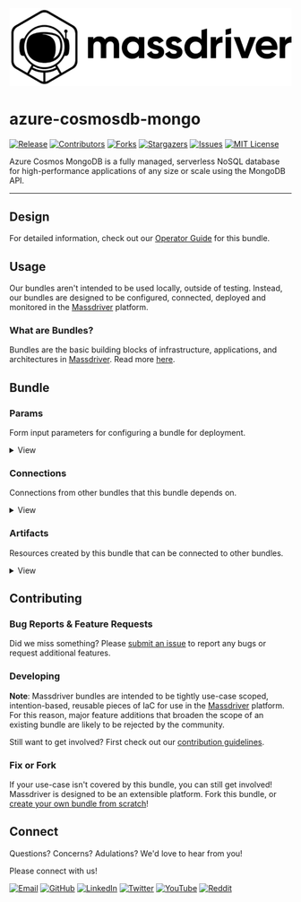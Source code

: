 [![Massdriver][logo]][website]

# azure-cosmosdb-mongo

[![Release][release_shield]][release_url]
[![Contributors][contributors_shield]][contributors_url]
[![Forks][forks_shield]][forks_url]
[![Stargazers][stars_shield]][stars_url]
[![Issues][issues_shield]][issues_url]
[![MIT License][license_shield]][license_url]


Azure Cosmos MongoDB is a fully managed, serverless NoSQL database for high-performance applications of any size or scale using the MongoDB API.


---

## Design

For detailed information, check out our [Operator Guide](operator.md) for this bundle.

## Usage

Our bundles aren't intended to be used locally, outside of testing. Instead, our bundles are designed to be configured, connected, deployed and monitored in the [Massdriver][website] platform.

### What are Bundles?

Bundles are the basic building blocks of infrastructure, applications, and architectures in [Massdriver][website]. Read more [here](https://docs.massdriver.cloud/concepts/bundles).

## Bundle

### Params

Form input parameters for configuring a bundle for deployment.

<details>
<summary>View</summary>

<!-- PARAMS:START -->
## Properties

- **`backups`** *(object)*: Enable and configure backups for your database. Backup type cannot be changed after provisioning.
  - **`backup_type`** *(string)*: The backup type to use for the Cosmos DB account. This cannot be changed after it is set. Must be one of: `['None', 'Continuous', 'Periodic']`. Default: `None`.
- **`database`** *(object)*
  - **`consistency_level`** *(string)*: The consistency level to use for this CosmosDB Account. [Learn more](https://learn.microsoft.com/en-us/azure/cosmos-db/consistency-levels).
    - **One of**
      - Strong (highest consistency, highest latency, lower throughput)
      - Bounded Staleness (consistency, latency, and throughput varies)
      - Eventual (lowest consistency, lowest latency, high throughput)
  - **`mongo_server_version`** *(string)*: The server version of the MongoDB account. Must be one of: `['4.2', '4.0', '3.6']`.
  - **`serverless`** *(boolean)*: Default: `False`.
  - **`total_throughput_limit`** *(integer)*: The total throughput limit imposed on this Cosmos DB account in RU/s (-1 means no limit). Minimum: `-1`. Maximum: `10000000000000000`.
- **`geo_redundancy`** *(object)*
  - **`additional_regions`** *(array)*: Default: `[]`.
    - **Items** *(object)*: Configuration of a failover region region.
      - **`failover_priority`** *(integer)*: The failover priority of the region. The lower the value, the higher the priority is. Minimum value is 2, maximum value is 100. Minimum: `2`. Maximum: `100`.
      - **`location`** *(string)*: The Azure region to host replicated data.
  - **`automatic_failover`** *(boolean)*: Default: `False`.
  - **`multi_region_writes`** *(boolean)*: Default: `False`.
- **`monitoring`** *(object)*
  - **`mode`** *(string)*: Enable and customize Function App metric alarms. Default: `AUTOMATED`.
    - **One of**
      - Automated
      - Custom
      - Disabled
- **`network`** *(object)*
  - **`auto`** *(boolean)*: Enabling this will automatically select an available CIDR range for your database. Unchecking will require you to specify the CIDR. Default: `True`.
## Examples

  ```json
  {
      "__name": "Development",
      "backups": {
          "backup_type": "None"
      },
      "database": {
          "mongo_server_version": "4.2",
          "serverless": true,
          "total_throughput_limit": 100000
      }
  }
  ```

  ```json
  {
      "__name": "Production",
      "backups": {
          "backup_type": "Continuous"
      },
      "database": {
          "mongo_server_version": "4.2",
          "serverless": false,
          "total_throughput_limit": -1
      },
      "geo_redundancy": {
          "automatic_failover": true
      }
  }
  ```

<!-- PARAMS:END -->

</details>

### Connections

Connections from other bundles that this bundle depends on.

<details>
<summary>View</summary>

<!-- CONNECTIONS:START -->
## Properties

- **`azure_service_principal`** *(object)*: . Cannot contain additional properties.
  - **`data`** *(object)*
    - **`client_id`** *(string)*: A valid UUID field.

      Examples:
      ```json
      "123xyz99-ab34-56cd-e7f8-456abc1q2w3e"
      ```

    - **`client_secret`** *(string)*
    - **`subscription_id`** *(string)*: A valid UUID field.

      Examples:
      ```json
      "123xyz99-ab34-56cd-e7f8-456abc1q2w3e"
      ```

    - **`tenant_id`** *(string)*: A valid UUID field.

      Examples:
      ```json
      "123xyz99-ab34-56cd-e7f8-456abc1q2w3e"
      ```

  - **`specs`** *(object)*
- **`azure_virtual_network`** *(object)*: . Cannot contain additional properties.
  - **`data`** *(object)*
    - **`infrastructure`** *(object)*
      - **`cidr`** *(string)*

        Examples:
        ```json
        "10.100.0.0/16"
        ```

        ```json
        "192.24.12.0/22"
        ```

      - **`default_subnet_id`** *(string)*: Azure Resource ID.

        Examples:
        ```json
        "/subscriptions/12345678-1234-1234-abcd-1234567890ab/resourceGroups/resource-group-name/providers/Microsoft.Network/virtualNetworks/network-name"
        ```

      - **`id`** *(string)*: Azure Resource ID.

        Examples:
        ```json
        "/subscriptions/12345678-1234-1234-abcd-1234567890ab/resourceGroups/resource-group-name/providers/Microsoft.Network/virtualNetworks/network-name"
        ```

  - **`specs`** *(object)*
    - **`azure`** *(object)*: .
      - **`region`** *(string)*: Select the Azure region you'd like to provision your resources in.
<!-- CONNECTIONS:END -->

</details>

### Artifacts

Resources created by this bundle that can be connected to other bundles.

<details>
<summary>View</summary>

<!-- ARTIFACTS:START -->
## Properties

- **`mongo_authentication`** *(object)*: mongo cluster authentication and cloud-specific configuration. Cannot contain additional properties.
  - **`data`** *(object)*
    - **`authentication`**: Mongo connection string. Cannot contain additional properties.
      - **`hostname`** *(string)*
      - **`password`** *(string)*
      - **`port`** *(integer)*: Port number. Minimum: `0`. Maximum: `65535`.
      - **`username`** *(string)*
    - **`infrastructure`** *(object)*: Mongo cluster infrastructure configuration.
      - **One of**
        - Kuberenetes infrastructure config*object*: . Cannot contain additional properties.
          - **`kubernetes_namespace`** *(string)*
          - **`kubernetes_service`** *(string)*
        - Azure Infrastructure Resource ID*object*: Minimal Azure Infrastructure Config. Cannot contain additional properties.
          - **`ari`** *(string)*: Azure Resource ID.

            Examples:
            ```json
            "/subscriptions/12345678-1234-1234-abcd-1234567890ab/resourceGroups/resource-group-name/providers/Microsoft.Network/virtualNetworks/network-name"
            ```

        - MongoDB Atlas Cluster Infrastructure*object*: Minimal MongoDB Atlas cluster infrastructure config. Cannot contain additional properties.
          - **`cluster_id`** *(string)*
          - **`project_id`** *(string)*
  - **`specs`** *(object)*
    - **`aws`** *(object)*: .
      - **`region`** *(string)*: AWS Region to provision in.

        Examples:
        ```json
        "us-west-2"
        ```

    - **`azure`** *(object)*: .
      - **`region`** *(string)*: Select the Azure region you'd like to provision your resources in.
    - **`gcp`** *(object)*: .
      - **`project`** *(string)*
      - **`region`** *(string)*: The GCP region to provision resources in.

        Examples:
        ```json
        "us-east1"
        ```

        ```json
        "us-east4"
        ```

        ```json
        "us-west1"
        ```

        ```json
        "us-west2"
        ```

        ```json
        "us-west3"
        ```

        ```json
        "us-west4"
        ```

        ```json
        "us-central1"
        ```

    - **`mongo`** *(object)*: Informs downstream bundles of Mongo specific data. Cannot contain additional properties.
      - **`version`** *(string)*: Currently deployed Mongo version.
<!-- ARTIFACTS:END -->

</details>

## Contributing

<!-- CONTRIBUTING:START -->

### Bug Reports & Feature Requests

Did we miss something? Please [submit an issue](https://github.com/massdriver-cloud/azure-cosmosdb-mongo/issues) to report any bugs or request additional features.

### Developing

**Note**: Massdriver bundles are intended to be tightly use-case scoped, intention-based, reusable pieces of IaC for use in the [Massdriver][website] platform. For this reason, major feature additions that broaden the scope of an existing bundle are likely to be rejected by the community.

Still want to get involved? First check out our [contribution guidelines](https://docs.massdriver.cloud/bundles/contributing).

### Fix or Fork

If your use-case isn't covered by this bundle, you can still get involved! Massdriver is designed to be an extensible platform. Fork this bundle, or [create your own bundle from scratch](https://docs.massdriver.cloud/bundles/development)!

<!-- CONTRIBUTING:END -->

## Connect

<!-- CONNECT:START -->

Questions? Concerns? Adulations? We'd love to hear from you!

Please connect with us!

[![Email][email_shield]][email_url]
[![GitHub][github_shield]][github_url]
[![LinkedIn][linkedin_shield]][linkedin_url]
[![Twitter][twitter_shield]][twitter_url]
[![YouTube][youtube_shield]][youtube_url]
[![Reddit][reddit_shield]][reddit_url]

<!-- markdownlint-disable -->

[logo]: https://raw.githubusercontent.com/massdriver-cloud/docs/main/static/img/logo-with-logotype-horizontal-400x110.svg
[docs]: https://docs.massdriver.cloud/?utm_source=github&utm_medium=readme&utm_campaign=azure-cosmosdb-mongo&utm_content=docs
[website]: https://www.massdriver.cloud/?utm_source=github&utm_medium=readme&utm_campaign=azure-cosmosdb-mongo&utm_content=website
[github]: https://github.com/massdriver-cloud?utm_source=github&utm_medium=readme&utm_campaign=azure-cosmosdb-mongo&utm_content=github
[slack]: https://massdriverworkspace.slack.com/?utm_source=github&utm_medium=readme&utm_campaign=azure-cosmosdb-mongo&utm_content=slack
[linkedin]: https://www.linkedin.com/company/massdriver/?utm_source=github&utm_medium=readme&utm_campaign=azure-cosmosdb-mongo&utm_content=linkedin



[contributors_shield]: https://img.shields.io/github/contributors/massdriver-cloud/azure-cosmosdb-mongo.svg?style=for-the-badge
[contributors_url]: https://github.com/massdriver-cloud/azure-cosmosdb-mongo/graphs/contributors
[forks_shield]: https://img.shields.io/github/forks/massdriver-cloud/azure-cosmosdb-mongo.svg?style=for-the-badge
[forks_url]: https://github.com/massdriver-cloud/azure-cosmosdb-mongo/network/members
[stars_shield]: https://img.shields.io/github/stars/massdriver-cloud/azure-cosmosdb-mongo.svg?style=for-the-badge
[stars_url]: https://github.com/massdriver-cloud/azure-cosmosdb-mongo/stargazers
[issues_shield]: https://img.shields.io/github/issues/massdriver-cloud/azure-cosmosdb-mongo.svg?style=for-the-badge
[issues_url]: https://github.com/massdriver-cloud/azure-cosmosdb-mongo/issues
[release_url]: https://github.com/massdriver-cloud/azure-cosmosdb-mongo/releases/latest
[release_shield]: https://img.shields.io/github/release/massdriver-cloud/azure-cosmosdb-mongo.svg?style=for-the-badge
[license_shield]: https://img.shields.io/github/license/massdriver-cloud/azure-cosmosdb-mongo.svg?style=for-the-badge
[license_url]: https://github.com/massdriver-cloud/azure-cosmosdb-mongo/blob/main/LICENSE


[email_url]: mailto:support@massdriver.cloud
[email_shield]: https://img.shields.io/badge/email-Massdriver-black.svg?style=for-the-badge&logo=mail.ru&color=000000
[github_url]: mailto:support@massdriver.cloud
[github_shield]: https://img.shields.io/badge/follow-Github-black.svg?style=for-the-badge&logo=github&color=181717
[linkedin_url]: https://linkedin.com/in/massdriver-cloud
[linkedin_shield]: https://img.shields.io/badge/follow-LinkedIn-black.svg?style=for-the-badge&logo=linkedin&color=0A66C2
[twitter_url]: https://twitter.com/massdriver?utm_source=github&utm_medium=readme&utm_campaign=azure-cosmosdb-mongo&utm_content=twitter
[twitter_shield]: https://img.shields.io/badge/follow-Twitter-black.svg?style=for-the-badge&logo=twitter&color=1DA1F2
[discourse_url]: https://community.massdriver.cloud?utm_source=github&utm_medium=readme&utm_campaign=azure-cosmosdb-mongo&utm_content=discourse
[discourse_shield]: https://img.shields.io/badge/join-Discourse-black.svg?style=for-the-badge&logo=discourse&color=000000
[youtube_url]: https://www.youtube.com/channel/UCfj8P7MJcdlem2DJpvymtaQ
[youtube_shield]: https://img.shields.io/badge/subscribe-Youtube-black.svg?style=for-the-badge&logo=youtube&color=FF0000
[reddit_url]: https://www.reddit.com/r/massdriver
[reddit_shield]: https://img.shields.io/badge/subscribe-Reddit-black.svg?style=for-the-badge&logo=reddit&color=FF4500

<!-- markdownlint-restore -->

<!-- CONNECT:END -->
